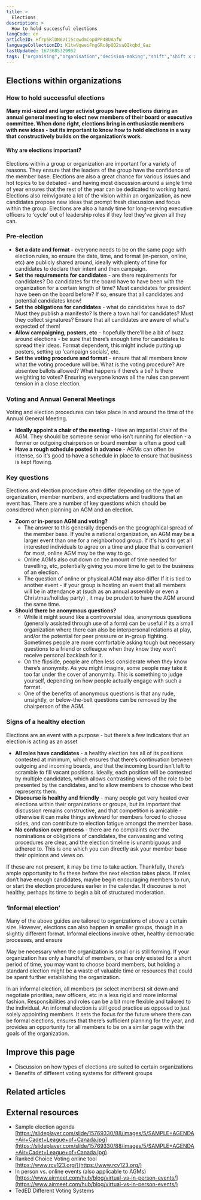 ```yaml
---
title: >
  Elections
description: >
  How to hold successful elections
langCode: en
articleID: Hfrp5RlDN6VIi5cqwdmCopUPP4BUAafW
languageCollectionID: K1twVqweiFngGRc8pQQ2saQIkqbd_Gaz
lastUpdated: 1673685329952
tags: ["organising","organisation","decision-making","shift","shift x activist handbook","decisions"]
---
```


## **Elections within organizations**

### **How to hold successful elections**

**Many mid-sized and larger activist groups have elections during an annual general meeting to elect new members of their board or executive committee. When done right, elections bring in enthusiastic members with new ideas - but its important to know how to hold elections in a way that constructively builds on the organization’s work.**

#### **Why are elections important?**

Elections within a group or organization are important for a variety of reasons. They ensure that the leaders of the group have the confidence of the member base. Elections are also a great chance for various issues and hot topics to be debated - and having most discussion around a single time of year ensures that the rest of the year can be dedicated to working hard. Elections also reinvigorate a lot of the vision within an organization, as new candidates propose new ideas that prompt fresh discussion and focus within the group. Elections are also a handy time for long-serving executive officers to ‘cycle’ out of leadership roles if they feel they’ve given all they can.

### **Pre-election**

-   **Set a date and format -** everyone needs to be on the same page with election rules, so ensure the date, time, and format (in-person, online, etc) are publicly shared around, ideally with plenty of time for candidates to declare their intent and then campaign.
-   **Set the requirements for candidates** \- are there requirements for candidates? Do candidates for the board have to have been with the organization for a certain length of time? Must candidates for president have been on the board before? If so, ensure that all candidates and potential candidates know!
-   **Set the obligations for candidates** \- what do candidates have to do? Must they publish a manifesto? Is there a town hall for candidates? Must they collect signatures? Ensure that all candidates are aware of what's expected of them!
-   **Allow campaigning, posters, etc** \- hopefully there’ll be a bit of buzz around elections - be sure that there’s enough time for candidates to spread their ideas. Format dependent, this might include putting up posters, setting up ‘campaign socials’, etc.
-   **Set the voting procedure and format** \- ensure that all members know what the voting procedure will be. What is the voting procedure? Are absentee ballots allowed? What happens if there’s a tie? Is there weighting to votes? Ensuring everyone knows all the rules can prevent tension in a close election.

### **Voting and Annual General Meetings**

Voting and election procedures can take place in and around the time of the Annual General Meeting.

-   **Ideally appoint a chair of the meeting** \- Have an impartial chair of the AGM. They should be someone senior who isn’t running for election - a former or outgoing chairperson or board member is often a good call
-   **Have a rough schedule posted in advance** \- AGMs can often be intense, so it’s good to have a schedule in place to ensure that business is kept flowing.

### **Key questions**

Elections and election procedure often differ depending on the type of organization, member numbers, and expectations and traditions that an event has. There are a number of key questions which should be considered when planning an AGM and an election.

  
  

-   **Zoom or in-person AGM and voting?**
    -   The answer to this generally depends on the geographical spread of the member base. If you’re a national organization, an AGM may be a larger event than one for a neighborhood group. If it's hard to get all interested individuals to agree on a time and place that is convenient for most, online AGM may be the way to go.
    -   Online AGMs also cut down on the amount of time needed for travelling, etc, potentially giving you more time to get to the business of an election.
    -   The question of online or physical AGM may also differ If it is tied to another event - if your group is hosting an event that all members will be in attendance at (such as an annual assembly or even a Christmas/holiday party) , it may be prudent to have the AGM around the same time.
-   **Should there be anonymous questions?**
    -   While it might sound like a controversial idea, anonymous questions (generally assisted through use of a form) can be useful if its a small organization where there can also be interpersonal relations at play, and/or the potential for peer pressure or in-group fighting. Sometimes people are more comfortable asking tough but necessary questions to a friend or colleague when they know they won’t receive personal backlash for it.
    -   On the flipside, people are often less considerate when they know there’s anonymity. As you might imagine, some people may take it too far under the cover of anonymity. This is something to judge yourself, depending on how people actually engage with such a format.
    -   One of the benefits of anonymous questions is that any rude, unsightly, or below-the-belt questions can be removed by the chairperson of the AGM.

### **Signs of a healthy election**

Elections are an event with a purpose - but there’s a few indicators that an election is acting as an asset

-   **All roles have candidates** - a healthy election has all of its positions contested at minimum, which ensures that there’s continuation between outgoing and incoming boards, and that the incoming board isn’t left to scramble to fill vacant positions. Ideally, each position will be contested by multiple candidates, which allows contrasting views of the role to be presented by the candidates, and to allow members to choose who best represents them.
-   **Discourse is healthy and friendly** - many people get very heated over elections within their organizations or groups, but its important that discussion remains constructive, and that competition is amicable - otherwise it can make things awkward for members forced to choose sides, and can contribute to election fatigue amongst the member base.
-   **No confusion over process** \- there are no complaints over the nominations or obligations of candidates, the canvassing and voting procedures are clear, and the election timeline is unambiguous and adhered to. This is one which you can directly ask your member base their opinions and views on.

If these are not present, it may be time to take action. Thankfully, there’s ample opportunity to fix these before the next election takes place. If roles don’t have enough candidates, maybe begin encouraging members to run, or start the election procedures earlier in the calendar. If discourse is not healthy, perhaps its time to begin a bit of structured moderation.

### **‘Informal election’**

Many of the above guides are tailored to organizations of above a certain size. However, elections can also happen in smaller groups, though in a slightly different format. Informal elections involve other, healthy democratic processes, and ensure

May be necessary when the organization is small or is still forming. If your organization has only a handful of members, or has only existed for a short period of time, you may want to choose board members, but holding a standard election might be a waste of valuable time or resources that could be spent further establishing the organization.

In an informal election, all members (or select members) sit down and negotiate priorities, new officers, etc in a less rigid and more informal fashion. Responsibilities and roles can be a bit more flexible and tailored to the individual. An informal election is still good practice as opposed to just solely appointing members. It sets the focus for the future where there can be formal elections, ensures that there’s sufficient planning for the year, and provides an opportunity for all members to be on a similar page with the goals of the organization.

## **Improve this page**

-   Discussion on how types of elections are suited to certain organizations
-   Benefits of different voting systems for different groups

## **Related articles**

<div></div>

## **External resources**

-   Sample election agenda  
    [https://slideplayer.com/slide/15769330/88/images/5/SAMPLE+AGENDA+Air+Cadet+League+of+Canada.jpg](https://slideplayer.com/slide/15769330/88/images/5/SAMPLE+AGENDA+Air+Cadet+League+of+Canada.jpg)
-   Ranked Choice Voting online tool  
    [https://www.rcv123.org/](https://www.rcv123.org/)
-   In person vs. online events (also applicable to AGMs)  
    [https://www.airmeet.com/hub/blog/virtual-vs-in-person-events/](https://www.airmeet.com/hub/blog/virtual-vs-in-person-events/)
-   TedED Different Voting Systems